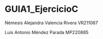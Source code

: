# GUIA1_EjercicioC

Némesis Alejandra Valencia Rivera VR211067

Luis Antonio Méndez Parada MP220885
